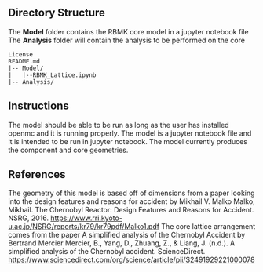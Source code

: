 ## Directory Structure
The **Model** folder contains the RBMK core model in a jupyter notebook file
The **Analysis** folder will contain the analysis to be performed on the core

```
License
README.md
|-- Model/
|   |--RBMK_Lattice.ipynb
|-- Analysis/
```

## Instructions
The model should be able to be run as long as the user has installed openmc and it is running properly. The model is a jupyter notebook file and it is intended to be run in jupyter notebook. The model currently produces the component and core geometries.

## References
The geometry of this model is based off of dimensions from a paper looking into the design features and reasons for accident by Mikhail V. Malko
Malko, Mikhail. The Chernobyl Reactor: Design Features and Reasons for Accident. NSRG, 2016. https://www.rri.kyoto-u.ac.jp/NSRG/reports/kr79/kr79pdf/Malko1.pdf
The core lattice arrangement comes from the paper A simplified analysis of the Chernobyl Accident by Bertrand Mercier
Mercier, B., Yang, D., Zhuang, Z., & Liang, J. (n.d.). A simplified analysis of the Chernobyl accident. ScienceDirect. https://www.sciencedirect.com/org/science/article/pii/S2491929221000078
